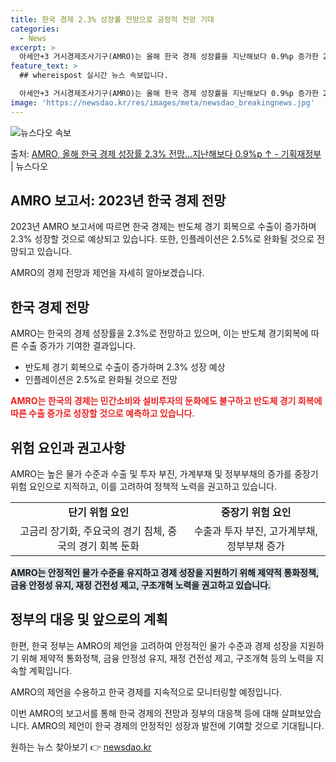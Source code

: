 ```yaml
---
title: 한국 경제 2.3% 성장률 전망으로 긍정적 전망 기대
categories:
  - News
excerpt: >
  아세안+3 거시경제조사기구(AMRO)는 올해 한국 경제 성장률을 지난해보다 0.9%p 증가한 2.3%로 전망…
feature_text: >
  ## whereispost 실시간 뉴스 속보입니다.

  아세안+3 거시경제조사기구(AMRO)는 올해 한국 경제 성장률을 지난해보다 0.9%p 증가한 2.3%로 전망…
image: 'https://newsdao.kr/res/images/meta/newsdao_breakingnews.jpg'
---
```


![뉴스다오 속보](https://newsdao.kr/res/images/meta/newsdao_breakingnews.jpg)

<p>출처: <a href="https://newsdao.kr/3670" rel="dofollow">AMRO, 올해 한국 경제 성장률 2.3% 전망…지난해보다 0.9%p ↑ - 기획재정부</a> | 뉴스다오</p>

<h2 data-ke-size="size26">AMRO 보고서: 2023년 한국 경제 전망</h2>
2023년 AMRO 보고서에 따르면 한국 경제는 반도체 경기 회복으로 수출이 증가하며 2.3% 성장할 것으로 예상되고 있습니다. 또한, 인플레이션은 2.5%로 완화될 것으로 전망되고 있습니다.

<p data-ke-size="size16">AMRO의 경제 전망과 제언을 자세히 알아보겠습니다.</p>

<h2 data-ke-size="size24">한국 경제 전망</h2>
AMRO는 한국의 경제 성장률을 2.3%로 전망하고 있으며, 이는 반도체 경기회복에 따른 수출 증가가 기여한 결과입니다.

<ul>
    <li>반도체 경기 회복으로 수출이 증가하며 2.3% 성장 예상</li>
    <li>인플레이션은 2.5%로 완화될 것으로 전망</li>
</ul>

<b><span style="color: #ee2323;">AMRO는 한국의 경제는 민간소비와 설비투자의 둔화에도 불구하고 반도체 경기 회복에 따른 수출 증가로 성장할 것으로 예측하고 있습니다.</span></b>

<h2 data-ke-size="size24">위험 요인과 권고사항</h2>
AMRO는 높은 물가 수준과 수출 및 투자 부진, 가계부채 및 정부부채의 증가를 중장기 위험 요인으로 지적하고, 이를 고려하여 정책적 노력을 권고하고 있습니다.

<table>
    <tr>
        <td style="text-align: center; height: 17px;"><b>단기 위험 요인</b></td>
        <td style="text-align: center; height: 17px;"><b>중장기 위험 요인</b></td>
    </tr>
    <tr>
        <td style="text-align: center; height: 17px;">고금리 장기화, 주요국의 경기 침체, 중국의 경기 회복 둔화</td>
        <td style="text-align: center; height: 17px;">수출과 투자 부진, 고가계부채, 정부부채 증가</td>
    </tr>
</table>

<b><span style="background-color: #21538527;">AMRO는 안정적인 물가 수준을 유지하고 경제 성장을 지원하기 위해 제약적 통화정책, 금융 안정성 유지, 재정 건전성 제고, 구조개혁 노력을 권고하고 있습니다.</span></b>

<h2 data-ke-size="size24">정부의 대응 및 앞으로의 계획</h2>
한편, 한국 정부는 AMRO의 제언을 고려하여 안정적인 물가 수준과 경제 성장을 지원하기 위해 제약적 통화정책, 금융 안정성 유지, 재정 건전성 제고, 구조개혁 등의 노력을 지속할 계획입니다.

<p data-ke-size="size16">AMRO의 제언을 수용하고 한국 경제를 지속적으로 모니터링할 예정입니다.</p>

이번 AMRO의 보고서를 통해 한국 경제의 전망과 정부의 대응책 등에 대해 살펴보았습니다. AMRO의 제언이 한국 경제의 안정적인 성장과 발전에 기여할 것으로 기대됩니다. 

원하는 뉴스 찾아보기 👉 <a href="https://newsdao.kr" rel="dofollow">newsdao.kr</a>


